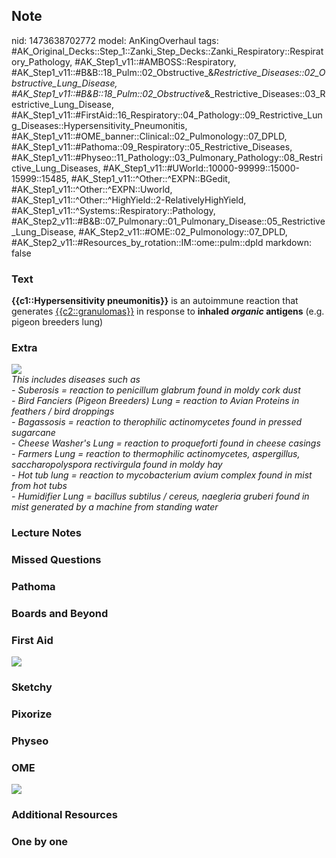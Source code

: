 ## Note
nid: 1473638702772
model: AnKingOverhaul
tags: #AK_Original_Decks::Step_1::Zanki_Step_Decks::Zanki_Respiratory::Respiratory_Pathology, #AK_Step1_v11::#AMBOSS::Respiratory, #AK_Step1_v11::#B&B::18_Pulm::02_Obstructive_&_Restrictive_Diseases::02_Obstructive_Lung_Disease, #AK_Step1_v11::#B&B::18_Pulm::02_Obstructive_&_Restrictive_Diseases::03_Restrictive_Lung_Disease, #AK_Step1_v11::#FirstAid::16_Respiratory::04_Pathology::09_Restrictive_Lung_Diseases::Hypersensitivity_Pneumonitis, #AK_Step1_v11::#OME_banner::Clinical::02_Pulmonology::07_DPLD, #AK_Step1_v11::#Pathoma::09_Respiratory::05_Restrictive_Diseases, #AK_Step1_v11::#Physeo::11_Pathology::03_Pulmonary_Pathology::08_Restrictive_Lung_Diseases, #AK_Step1_v11::#UWorld::10000-99999::15000-15999::15485, #AK_Step1_v11::^Other::^EXPN::BGedit, #AK_Step1_v11::^Other::^EXPN::Uworld, #AK_Step1_v11::^Other::^HighYield::2-RelativelyHighYield, #AK_Step1_v11::^Systems::Respiratory::Pathology, #AK_Step2_v11::#B&B::07_Pulmonary::01_Pulmonary_Disease::05_Restrictive_Lung_Disease, #AK_Step2_v11::#OME::02_Pulmonology::07_DPLD, #AK_Step2_v11::#Resources_by_rotation::IM::ome::pulm::dpld
markdown: false

### Text
<div>
  <b>{{c1::Hypersensitivity pneumonitis}}</b> is an autoimmune
  reaction that generates <u>{{c2::granulomas}}</u> in response to
  <b>inhaled <i>organic</i> antigens</b> (e.g. pigeon breeders
  lung)
</div>

### Extra
<img src="paste-10797547782145.jpg" draggable="false">
<div>
  <i>This includes diseases such as</i>
</div>
<div>
  <i>- Suberosis = reaction to penicillum glabrum found in moldy
  cork dust</i>
</div>
<div>
  <i>- Bird Fanciers (Pigeon Breeders) Lung = reaction to Avian
  Proteins in feathers / bird droppings</i>
</div>
<div>
  <i>- Bagassosis = reaction to therophilic actinomycetes found in
  pressed sugarcane</i>
</div>
<div>
  <i>- Cheese Washer's Lung = reaction to proqueforti found in
  cheese casings</i>
</div>
<div>
  <i>- Farmers Lung = reaction to thermophilic actinomycetes,
  aspergillus, saccharopolyspora rectivirgula found in moldy
  hay</i>
</div>
<div>
  <i>- Hot tub lung = reaction to mycobacterium avium complex found
  in mist from hot tubs</i>
</div>
<div>
  <i>- Humidifier Lung = bacillus subtilus / cereus, naegleria
  gruberi found in mist generated by a machine from standing
  water</i>
</div>

### Lecture Notes


### Missed Questions


### Pathoma


### Boards and Beyond


### First Aid
<img src="tmpmdxWk6.png">

### Sketchy


### Pixorize


### Physeo


### OME
<div class="ome-widget">
  <a href=
  "https://onlinemeded.org/spa/pulmonology/dpld/acquire?ref=anki"><img src="_OME_AnkiFlashcards_Lesson_3.png"></a>
</div>

### Additional Resources


### One by one

